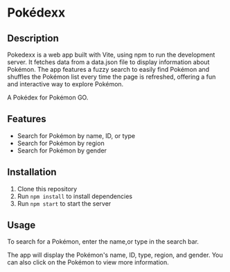 # Pokédexx

## Description
 
Pokedexx is a web app built with Vite, using npm to run the development server. It fetches data from a data.json file to display information about Pokémon. The app features a fuzzy search to easily find Pokémon and shuffles the Pokémon list every time the page is refreshed, offering a fun and interactive way to explore Pokémon.

A Pokédex for Pokémon GO.

## Features

- Search for Pokémon by name, ID, or type
- Search for Pokémon by region
- Search for Pokémon by gender

## Installation

1. Clone this repository
2. Run `npm install` to install dependencies
3. Run `npm start` to start the server

## Usage

To search for a Pokémon, enter the name,or type in the search bar.

The app will display the Pokémon's name, ID, type, region, and gender. You can also click on the Pokémon to view more information.

